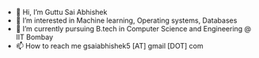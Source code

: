 - 👋 Hi, I’m Guttu Sai Abhishek
- 👀 I’m interested in Machine learning, Operating systems, Databases
- 🌱 I’m currently pursuing B.tech in Computer Science and Engineering @ IIT Bombay
- 📫 How to reach me gsaiabhishek5 [AT] gmail [DOT] com
 
<!---
gsaiabhishek/gsaiabhishek is a ✨ special ✨ repository because its `README.md` (this file) appears on your GitHub profile.
You can click the Preview link to take a look at your changes.
--->
